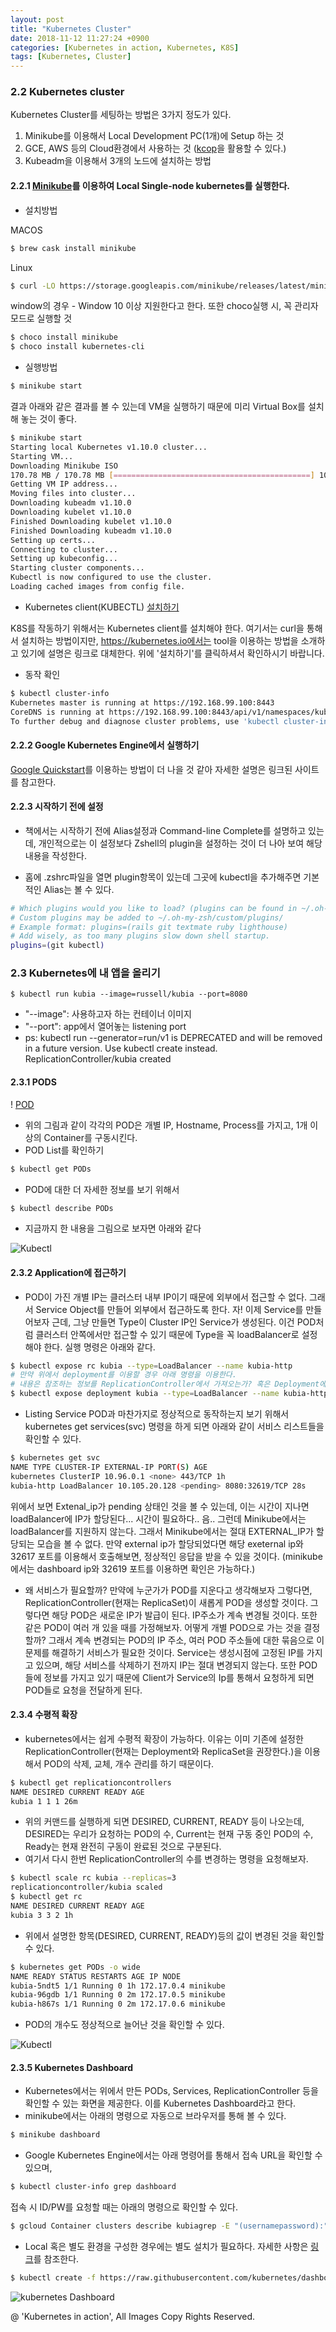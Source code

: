 ```yaml
---
layout: post
title: "Kubernetes Cluster"
date: 2018-11-12 11:27:24 +0900
categories: [Kubernetes in action, Kubernetes, K8S]
tags: [Kubernetes, Cluster]
--- 
```

### 2.2 Kubernetes cluster

Kubernetes Cluster를 세팅하는 방법은 3가지 정도가 있다.

1. Minikube를 이용해서 Local Development PC(1개)에 Setup 하는 것
2. GCE, AWS 등의 Cloud환경에서 사용하는 것 ([kcop](https://github.com/kubernetes/kops)을 활용할 수 있다.)
3. Kubeadm을 이용해서 3개의 노드에 설치하는 방법

#### 2.2.1 [Minikube](https://github.com/kubernetes/minikube)를 이용하여 Local Single-node kubernetes를 실행한다.

- 설치방법

MACOS
```sh
$ brew cask install minikube
```

Linux
```sh
$ curl -LO https://storage.googleapis.com/minikube/releases/latest/minikube-linux-amd64 && sudo install minikube-linux-amd64 /usr/local/bin/minikube
```

window의 경우 - Window 10 이상 지원한다고 한다. 또한 choco실행 시, 꼭 관리자 모드로 실행할 것
```sh
$ choco install minikube
$ choco install kubernetes-cli
```
- 실행방법
```sh
$ minikube start
```
결과
아래와 같은 결과를 볼 수 있는데 VM을 실행하기 때문에 미리 Virtual Box를 설치해 놓는 것이 좋다.
```sh
$ minikube start
Starting local Kubernetes v1.10.0 cluster...
Starting VM...
Downloading Minikube ISO
170.78 MB / 170.78 MB [============================================] 100.00% 0s
Getting VM IP address...
Moving files into cluster...
Downloading kubeadm v1.10.0
Downloading kubelet v1.10.0
Finished Downloading kubelet v1.10.0
Finished Downloading kubeadm v1.10.0
Setting up certs...
Connecting to cluster...
Setting up kubeconfig...
Starting cluster components...
Kubectl is now configured to use the cluster.
Loading cached images from config file.
```
- Kubernetes client(KUBECTL) [설치하기](https://kubernetes.io/docs/tasks/tools/install-kubectl/#install-kubectl)

K8S를 작동하기 위해서는 Kubernetes client를 설치해야 한다. 여기서는 curl을 통해서 설치하는 방법이지만, https://kubernetes.io에서는 tool을 이용하는 방법을 소개하고 있기에
설명은 링크로 대체한다. 위에 '설치하기'를 클릭하셔서 확인하시기 바랍니다.

- 동작 확인

```sh
$ kubectl cluster-info
Kubernetes master is running at https://192.168.99.100:8443
CoreDNS is running at https://192.168.99.100:8443/api/v1/namespaces/kube-system/services/kube-dns:dns/proxy
To further debug and diagnose cluster problems, use 'kubectl cluster-info dump'.
```

#### 2.2.2 Google Kubernetes Engine에서 실행하기
[Google Quickstart](https://cloud.google.com/kubernetes-engine/docs/quickstart)를 이용하는 방법이 더 나을 것 같아 자세한 설명은 링크된 사이트를 참고한다.

#### 2.2.3 시작하기 전에 설정

- 책에서는 시작하기 전에 Alias설정과 Command-line Complete를 설명하고 있는데, 개인적으로는 이 설정보다 Zshell의 plugin을 설정하는 것이 더 나아 보여 해당 내용을 작성한다.

- 홈에 .zshrc파일을 열면 plugin항목이 있는데 그곳에 kubectl을 추가해주면 기본적인 Alias는 볼 수 있다.
```sh
# Which plugins would you like to load? (plugins can be found in ~/.oh-my-zsh/plugins/*)
# Custom plugins may be added to ~/.oh-my-zsh/custom/plugins/
# Example format: plugins=(rails git textmate ruby lighthouse)
# Add wisely, as too many plugins slow down shell startup.
plugins=(git kubectl)
```

### 2.3 Kubernetes에 내 앱을 올리기

```
$ kubectl run kubia --image=russell/kubia --port=8080
```

- "--image": 사용하고자 하는 컨테이너 이미지
- "--port": app에서 열어놓는 listening port
- ps: kubectl run --generator=run/v1 is DEPRECATED and will be removed in a future version. Use kubectl create instead. ReplicationController/kubia created

#### 2.3.1 PODS
! [POD](https://raw.githubusercontent.com/act-coe/act-coe.github.io/master/assets/images/k8s/chapter2/figure2.5.png)
- 위의 그림과 같이 각각의 POD은 개별 IP, Hostname, Process를 가지고, 1개 이상의 Container를 구동시킨다.
- POD List를 확인하기
```sh
$ kubectl get PODs
```

- POD에 대한 더 자세한 정보를 보기 위해서
```sh
$ kubectl describe PODs
```

- 지금까지 한 내용을 그림으로 보자면 아래와 같다

![Kubectl](https://raw.githubusercontent.com/act-coe/act-coe.github.io/master/assets/images/k8s/chapter2/figure2.6.png)

#### 2.3.2 Application에 접근하기

- POD이 가진 개별 IP는 클러스터 내부 IP이기 때문에 외부에서 접근할 수 없다. 그래서 Service Object를 만들어 외부에서 접근하도록 한다. 자! 이제 Service를 만들어보자 근데, 그냥 만들면 Type이 Cluster IP인 Service가 생성된다. 이건 POD처럼 클러스터 안쪽에서만 접근할 수 있기 때문에 Type을 꼭 loadBalancer로 설정해야 한다. 실행 명령은 아래와 같다.
```sh
$ kubectl expose rc kubia --type=LoadBalancer --name kubia-http
# 만약 위에서 deployment를 이용할 경우 아래 명령을 이용한다.
# 내용은 참조하는 정보를 ReplicationController에서 가져오는가? 혹은 Deployment에서 가져오는 가의 차이다.
$ kubectl expose deployment kubia --type=LoadBalancer --name kubia-http
```

- Listing Service
POD과 마찬가지로 정상적으로 동작하는지 보기 위해서 kubernetes get services(svc) 명령을 하게 되면 아래와 같이 서비스 리스트들을 확인할 수 있다.
```sh
$ kubernetes get svc
NAME TYPE CLUSTER-IP EXTERNAL-IP PORT(S) AGE
kubernetes ClusterIP 10.96.0.1 <none> 443/TCP 1h
kubia-http LoadBalancer 10.105.20.128 <pending> 8080:32619/TCP 28s
```
위에서 보면 Extenal_ip가 pending 상태인 것을 볼 수 있는데, 이는 시간이 지나면 loadBalancer에 IP가 할당된다... 시간이 필요하다.. 음.. 그런데 Minikube에서는 loadBalancer를 지원하지 않는다. 그래서 Minikube에서는 절대 EXTERNAL_IP가 할당되는 모습을 볼 수 없다.
만약 external ip가 할당되었다면 해당 exeternal ip와 32617 포트를 이용해서 호출해보면, 정상적인 응답을 받을 수 있을 것이다.
(minikube에서는 dashboard ip와 32619 포트를 이용하면 확인은 가능하다.)
- 왜 서비스가 필요할까? 만약에 누군가가 POD를 지운다고 생각해보자 그렇다면, ReplicationController(현재는 ReplicaSet)이 새롭게 POD을 생성할 것이다. 그렇다면 해당 POD은 새로운 IP가 발급이 된다. IP주소가 계속 변경될 것이다. 또한 같은 POD이 여러 개 있을 때를 가정해보자. 어떻게 개별 POD으로 가는 것을 결정할까? 그래서 계속 변경되는 POD의 IP 주소, 여러 POD 주소들에 대한 묶음으로 이 문제를 해결하기 서비스가 필요한 것이다. Service는 생성시점에 고정된 IP를 가지고 있으며, 해당 서비스를 삭제하기 전까지 IP는 절대 변경되지 않는다. 또한 POD들에 정보를 가지고 있기 때문에 Client가 Service의 Ip를 통해서 요청하게 되면 POD들로 요청을 전달하게 된다.

#### 2.3.4 수평적 확장
- kubernetes에서는 쉽게 수평적 확장이 가능하다. 이유는 이미 기존에 설정한 ReplicationController(현재는 Deployment와 ReplicaSet을 권장한다.)을 이용해서 POD의 삭제, 교체, 개수 관리를 하기 때문이다.
```sh
$ kubectl get replicationcontrollers
NAME DESIRED CURRENT READY AGE
kubia 1 1 1 26m
```
- 위의 커맨드를 실행하게 되면 DESIRED, CURRENT, READY 등이 나오는데, DESIRED는 우리가 요청하는 POD의 수, Current는 현재 구동 중인 POD의 수, Ready는 현재 완전히 구동이 완료된 것으로 구분된다.
- 여기서 다시 한번 ReplicationController의 수를 변경하는 명령을 요청해보자.
```sh
$ kubectl scale rc kubia --replicas=3
replicationcontroller/kubia scaled
$ kubectl get rc
NAME DESIRED CURRENT READY AGE
kubia 3 3 2 1h
```
- 위에서 설명한 항목(DESIRED, CURRENT, READY)등의 값이 변경된 것을 확인할 수 있다.
```sh
$ kubernetes get PODs -o wide
NAME READY STATUS RESTARTS AGE IP NODE
kubia-5ndt5 1/1 Running 0 1h 172.17.0.4 minikube
kubia-96gdb 1/1 Running 0 2m 172.17.0.5 minikube
kubia-h867s 1/1 Running 0 2m 172.17.0.6 minikube
```
- POD의 개수도 정상적으로 늘어난 것을 확인할 수 있다.

![Kubectl](https://raw.githubusercontent.com/act-coe/act-coe.github.io/master/assets/images/k8s/chapter2/figure2.8.png)

#### 2.3.5 Kubernetes Dashboard

- Kubernetes에서는 위에서 만든 PODs, Services, ReplicationController 등을 확인할 수 있는 화면을 제공한다. 이를 Kubernetes Dashboard라고 한다.
- minikube에서는 아래의 명령으로 자동으로 브라우저를 통해 볼 수 있다.
```sh
$ minikube dashboard
```
- Google Kubernetes Engine에서는 아래 명령어를 통해서 접속 URL을 확인할 수 있으며,
```sh
$ kubectl cluster-info grep dashboard
```
접속 시 ID/PW를 요청할 때는 아래의 명령으로 확인할 수 있다.
```sh
$ gcloud Container clusters describe kubiagrep -E "(usernamepassword):"
```
- Local 혹은 별도 환경을 구성한 경우에는 별도 설치가 필요하다. 자세한 사항은 [링크](https://kubernetes.io/docs/tasks/access-application-cluster/web-ui-dashboard/)를 참조한다.
```sh
$ kubectl create -f https://raw.githubusercontent.com/kubernetes/dashboard/master/src/deploy/recommended/kubernetes-dashboard.yaml
```

![kubernetes Dashboard](https://raw.githubusercontent.com/act-coe/act-coe.github.io/master/assets/images/k8s/chapter2/figure2.9.png)

@ 'Kubernetes in action', All Images Copy Rights Reserved.
